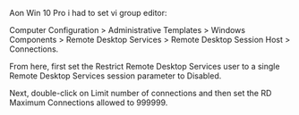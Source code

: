 Aon Win 10 Pro i had to set vi group editor:

Computer Configuration > Administrative Templates > Windows Components > Remote Desktop Services > Remote Desktop Session Host > Connections.

From here, first set the Restrict Remote Desktop Services user to a single Remote Desktop Services session parameter to Disabled.

Next, double-click on Limit number of connections and then set the RD Maximum Connections allowed to 999999.



